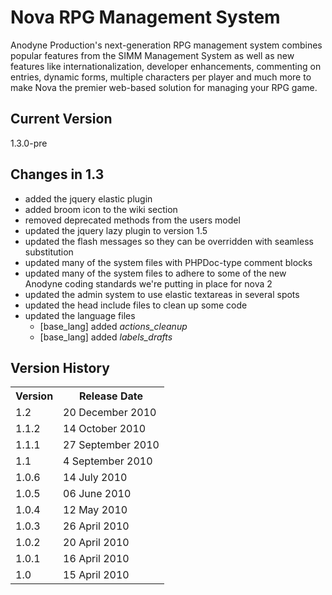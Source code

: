 # Nova RPG Management System

Anodyne Production's next-generation RPG management system combines popular features from the SIMM Management System as well as new features like internationalization, developer enhancements, commenting on entries, dynamic forms, multiple characters per player and much more to make Nova the premier web-based solution for managing your RPG game.

## Current Version

1.3.0-pre

## Changes in 1.3

* added the jquery elastic plugin
* added broom icon to the wiki section
* removed deprecated methods from the users model
* updated the jquery lazy plugin to version 1.5
* updated the flash messages so they can be overridden with seamless substitution
* updated many of the system files with PHPDoc-type comment blocks
* updated many of the system files to adhere to some of the new Anodyne coding standards we're putting in place for nova 2
* updated the admin system to use elastic textareas in several spots
* updated the head include files to clean up some code
* updated the language files
    * [base\_lang] added _actions\_cleanup_
    * [base\_lang] added _labels\_drafts_

## Version History

<table>
	<tr>
		<th>Version</th><th>Release Date</th>
	</tr>
	<tr>
		<td>1.2</td><td>20 December 2010</td>
	</tr>
	<tr>
		<td>1.1.2</td><td>14 October 2010</td>
	</tr>
	<tr>
		<td>1.1.1</td><td>27 September 2010</td>
	</tr>
	<tr>
		<td>1.1</td><td>4 September 2010</td>
	</tr>
	<tr>
		<td>1.0.6</td><td>14 July 2010</td>
	</tr>
	<tr>
		<td>1.0.5</td><td>06 June 2010</td>
	</tr>
	<tr>
		<td>1.0.4</td><td>12 May 2010</td>
	</tr>
	<tr>
		<td>1.0.3</td><td>26 April 2010</td>
	</tr>
	<tr>
		<td>1.0.2</td><td>20 April 2010</td>
	</tr>
	<tr>
		<td>1.0.1</td><td>16 April 2010</td>
	</tr>
	<tr>
		<td>1.0</td><td>15 April 2010</td>
	</tr>
</table>